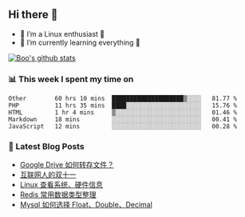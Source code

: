## Hi there 👋
* 🔭 I’m a Linux enthusiast 🐧️
* 🏃️ I’m currently learning everything 🏃️

[![Boo's github stats](https://github-readme-stats.vercel.app/api?username=0xAiKang)](https://github.com/anuraghazra/github-readme-stats)

<!-- [![Most Used Langs](https://github-readme-stats.vercel.app/api/top-langs/?username=0xAiKang)](https://github.com/anuraghazra/github-readme-stats) -->

### 📊 This week I spent my time on
<!--START_SECTION:waka-->
```text
Other        60 hrs 10 mins  ████████████████████▒░░░░   81.77 % 
PHP          11 hrs 35 mins  ████░░░░░░░░░░░░░░░░░░░░░   15.76 % 
HTML         1 hr 4 mins     ▒░░░░░░░░░░░░░░░░░░░░░░░░   01.46 % 
Markdown     18 mins         ░░░░░░░░░░░░░░░░░░░░░░░░░   00.41 % 
JavaScript   12 mins         ░░░░░░░░░░░░░░░░░░░░░░░░░   00.28 % 
```
<!--END_SECTION:waka-->

### 📕 Latest Blog Posts
<!-- BLOG-POST-LIST:START -->
- [Google Drive 如何转存文件？](https://www.0x2beace.com/how-does-google-drive-transfer-files/)
- [互联网人的双十一](https://www.0x2beace.com/double-eleven-for-internet-people/)
- [Linux 查看系统、硬件信息](https://www.0x2beace.com/linux-view-system-and-hardware-information/)
- [Redis 常用数据类型整理](https://www.0x2beace.com/redis-common-data-types-sorting/)
- [Mysql 如何选择 Float、Double、Decimal](https://www.0x2beace.com/how-does-mysql-choose-float-double-decimal/)
<!-- BLOG-POST-LIST:END -->


